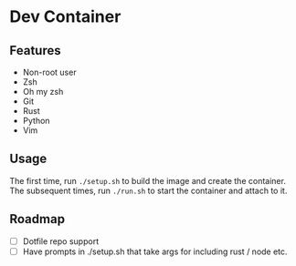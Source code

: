 # Dev Container

## Features

- Non-root user
- Zsh
- Oh my zsh
- Git
- Rust
- Python
- Vim

## Usage

The first time, run `./setup.sh` to build the image and create the container.\
The subsequent times, run `./run.sh` to start the container and attach to it.

## Roadmap

- [ ] Dotfile repo support
- [ ] Have prompts in ./setup.sh that take args for including rust / node etc.
